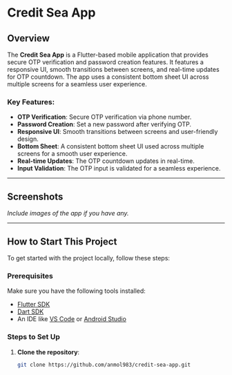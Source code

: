 # Credit Sea App

## Overview

The **Credit Sea App** is a Flutter-based mobile application that provides secure OTP verification and password creation features. It features a responsive UI, smooth transitions between screens, and real-time updates for OTP countdown. The app uses a consistent bottom sheet UI across multiple screens for a seamless user experience.

### Key Features:
- **OTP Verification**: Secure OTP verification via phone number.
- **Password Creation**: Set a new password after verifying OTP.
- **Responsive UI**: Smooth transitions between screens and user-friendly design.
- **Bottom Sheet**: A consistent bottom sheet UI used across multiple screens for a smooth user experience.
- **Real-time Updates**: The OTP countdown updates in real-time.
- **Input Validation**: The OTP input is validated for a seamless experience.

---

## Screenshots
_Include images of the app if you have any._

---

## How to Start This Project

To get started with the project locally, follow these steps:

### Prerequisites

Make sure you have the following tools installed:

- [Flutter SDK](https://flutter.dev/docs/get-started/install)
- [Dart SDK](https://dart.dev/get-dart)
- An IDE like [VS Code](https://code.visualstudio.com/) or [Android Studio](https://developer.android.com/studio)

### Steps to Set Up

1. **Clone the repository**:
   ```bash
   git clone https://github.com/anmol983/credit-sea-app.git
